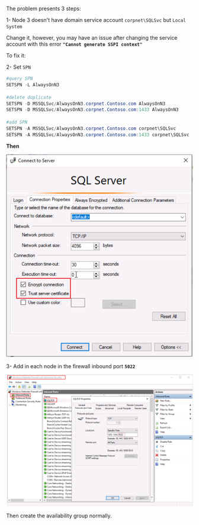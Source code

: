 The problem presents 3 steps:

1- Node 3 doesn't have domain service account `corpnet\SQLSvc` but `Local System` 

  Change it, however, you may have an issue after changing the service account with this error **`"Cannot generate SSPI context"`**

  To fix it:
  
2- Set `SPN`

```powershell
#query SPN
SETSPN -L AlwaysOnN3

#delete duplicate
SETSPN -D MSSQLSvc/AlwaysOnN3.corpnet.Contoso.com AlwaysOnN3
SETSPN -D MSSQLSvc/AlwaysOnN3.corpnet.Contoso.com:1433 AlwaysOnN3

#add SPN
SETSPN -A MSSQLSvc/AlwaysOnN3.corpnet.Contoso.com corpnet\SQLSvc
SETSPN -A MSSQLSvc/AlwaysOnN3.corpnet.Contoso.com:1433 corpnet\SQLSvc
```
**Then**

![alt text](https://github.com/MohamedAbdelhalem/Acrreditations/blob/main/AG_Monitor_and_Troubleshooting/media/Trust_Encrypt.png)

3- Add in each node in the firewall inbound port **`5022`**

![alt text](https://github.com/MohamedAbdelhalem/Acrreditations/blob/main/AG_Monitor_and_Troubleshooting/media/Port_5022.png)

Then create the availability group normally.
